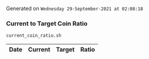 Generated on `Wednesday 29-September-2021 at 02:08:18`

### Current to Target Coin Ratio
`current_coin_ratio.sh`

Date|Current|Target|Ratio
---|---|---|---
